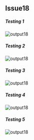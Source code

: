 ## Issue18

##### Testing 1
![output18](https://github.com/STIW3054-A192/stiw3054-issues-LimWenLiang/blob/master/images/issue18_1.png)
</br>
##### Testing 2
![output18](https://github.com/STIW3054-A192/stiw3054-issues-LimWenLiang/blob/master/images/issue18_1.png)
</br>
##### Testing 3
![output18](https://github.com/STIW3054-A192/stiw3054-issues-LimWenLiang/blob/master/images/issue18_1.png)
</br>
##### Testing 4
![output18](https://github.com/STIW3054-A192/stiw3054-issues-LimWenLiang/blob/master/images/issue18_1.png)
</br>
##### Testing 5
![output18](https://github.com/STIW3054-A192/stiw3054-issues-LimWenLiang/blob/master/images/issue18_1.png)
</br>
